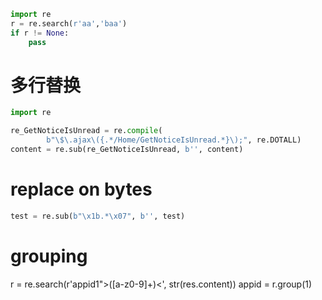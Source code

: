 ```py
import re
r = re.search(r'aa','baa')
if r != None:
    pass
```

# 多行替换

```py
import re

re_GetNoticeIsUnread = re.compile(
        b"\$\.ajax\({.*/Home/GetNoticeIsUnread.*}\);", re.DOTALL)
content = re.sub(re_GetNoticeIsUnread, b'', content)
```

# replace on bytes

```py
test = re.sub(b"\x1b.*\x07", b'', test)
```

# grouping

r = re.search(r'appid1">([a-z0-9]+)<', str(res.content))
appid = r.group(1)